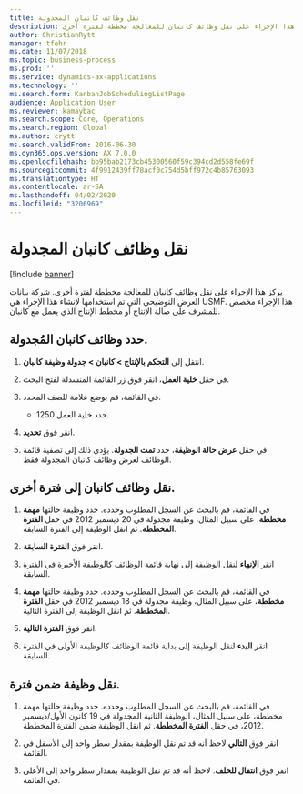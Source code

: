 ```yaml
---
title: نقل وظائف كانبان المجدولة
description: يركز هذا الإجراء على نقل وظائف كانبان للمعالجة مخططة لفترة أخرى.
author: ChristianRytt
manager: tfehr
ms.date: 11/07/2018
ms.topic: business-process
ms.prod: ''
ms.service: dynamics-ax-applications
ms.technology: ''
ms.search.form: KanbanJobSchedulingListPage
audience: Application User
ms.reviewer: kamaybac
ms.search.scope: Core, Operations
ms.search.region: Global
ms.author: crytt
ms.search.validFrom: 2016-06-30
ms.dyn365.ops.version: AX 7.0.0
ms.openlocfilehash: bb95bab2173cb45300560f59c394cd2d558fe69f
ms.sourcegitcommit: 4f9912439ff78acf0c754d5bff972c4b85763093
ms.translationtype: HT
ms.contentlocale: ar-SA
ms.lasthandoff: 04/02/2020
ms.locfileid: "3206969"
---
```

# <a name="move-scheduled-kanban-jobs"></a>نقل وظائف كانبان المجدولة

[!include [banner](../../includes/banner.md)]

يركز هذا الإجراء على نقل وظائف كانبان للمعالجة مخططة لفترة أخرى. شركة بيانات العرض التوضيحي التي تم استخدامها لإنشاء هذا الإجراء هي USMF. هذا الإجراء مخصص للمشرف على صالة الإنتاج‬ أو مخطط الإنتاج‬ الذي يعمل مع كانبان.

## <a name="select-scheduled-kanban-jobs"></a>حدد وظائف كانبان المُجدولة. 

1. انتقل إلى **التحكم بالإنتاج > كانبان > جدولة وظيفة كانبان**. 

2. في حقل **خلية العمل**، انقر فوق زر القائمة المنسدلة لفتح البحث. 

3. في القائمة، قم بوضع علامة للصف المحدد. 
   - حدد خلية العمل 1250. 
4. انقر فوق **تحديد**. 

5. في حقل **عرض حالة الوظيفة**، حدد **تمت الجدولة**. يؤدي ذلك إلى تصفية قائمة الوظائف‬ لعرض وظائف كانبان المجدولة فقط. 

## <a name="move-kanban-jobs-to-a-different-period"></a>نقل وظائف كانبان إلى فترة أخرى. 

1. في القائمة، قم بالبحث عن السجل المطلوب وحدده. حدد وظيفة حالتها **مهمة مخططة**، على سبيل المثال، وظيفة مجدولة في 20 ديسمبر 2012 في حقل **الفترة المخططة**. ثم انقل الوظيفة إلى الفترة السابقة. 

2. انقر فوق **الفترة السابقة**. 

3. انقر **الإنهاء** لنقل الوظيفة إلى نهاية قائمة الوظائف كالوظيفة الأخيرة في الفترة السابقة. 

4. في القائمة، قم بالبحث عن السجل المطلوب وحدده. حدد وظيفة حالتها **مهمة مخططة**، على سبيل المثال، وظيفة مجدولة في 18 ديسمبر 2012 في حقل **الفترة المخططة**. ثم انقل الوظيفة إلى الفترة التالية. 

5. انقر فوق **الفترة التالية**. 

6. انقر **البدء** لنقل الوظيفة إلى بداية قائمة الوظائف كالوظيفة الأولى في الفترة السابقة. 

## <a name="move-a-job-within-a-period"></a>نقل وظيفة ضمن فترة. 

1. في القائمة، قم بالبحث عن السجل المطلوب وحدده. حدد وظيفة حالتها مهمة مخططة، على سبيل المثال، الوظيفة الثانية المجدولة في 19 كانون الأول/ديسمبر 2012، في حقل **الفترة المخططة**. ثم انقل الوظيفة ضمن الفترة المخططة. 

2. انقر فوق **التالي** لاحظ أنه قد تم نقل الوظيفة بمقدار سطر واحد إلى الأسفل في القائمة. 

3. انقر فوق **انتقال للخلف**. لاحظ أنه قد تم نقل الوظيفة بمقدار سطر واحد إلى الأعلى في القائمة.
